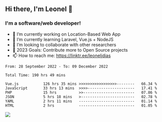 ## Hi there, I'm Leonel 👋

### I'm a software/web developer!
- 🔭 I’m currently working on Location-Based Web App
- 🌱 I’m currently learning Laravel, Vue.js + NodeJS
- 👯 I’m looking to collaborate with other researchers
- 🥅 2023 Goals: Contribute more to Open Source projects
- 📫 How to reach me: https://linktr.ee/leoneljdias

<!--START_SECTION:waka-->

```text
From: 28 September 2022 - To: 09 December 2022

Total Time: 190 hrs 49 mins

Vue.js           126 hrs 35 mins >>>>>>>>>>>>>>>>>--------   66.34 %
JavaScript       33 hrs 13 mins  >>>>---------------------   17.41 %
PHP              15 hrs          >>-----------------------   07.86 %
JSON             5 hrs 18 mins   >------------------------   02.78 %
YAML             2 hrs 11 mins   -------------------------   01.14 %
HTML             2 hrs           -------------------------   01.05 %
```

<!--END_SECTION:waka-->

![](https://komarev.com/ghpvc/?username=leoneljdias&color=blue&style=flat-square)
